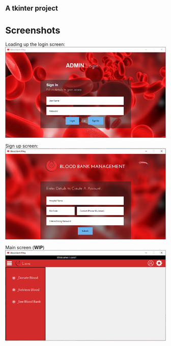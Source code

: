 ## A tkinter project

# Screenshots

Loading up the login screen:
![Login Screen](blob/s-1.png)

Sign up screen:
![Sign up Screen](blob/s-2.png)

Main screen (**WIP**)
![Main](blob/s-3.png)